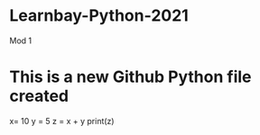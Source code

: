 # Learnbay-Python-2021
Mod 1
# This is a new Github Python file created
x= 10
y = 5
z = x + y
print(z)
